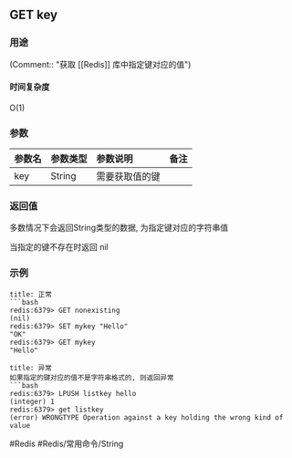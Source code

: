 ## GET key

### 用途
(Comment:: "获取 [[Redis]] 库中指定键对应的值")

#### 时间复杂度
O(1)

### 参数
|参数名|参数类型|参数说明|备注|
|:-|:-|:-|:-|
|key|String|需要获取值的键||

### 返回值
多数情况下会返回String类型的数据, 为指定键对应的字符串值

当指定的键不存在时返回 nil

### 示例
```ad-info
title: 正常
```bash
redis:6379> GET nonexisting
(nil)
redis:6379> SET mykey "Hello"
"OK"
redis:6379> GET mykey
"Hello"
```

```ad-danger
title: 异常
如果指定的键对应的值不是字符串格式的, 则返回异常
```bash
redis:6379> LPUSH listkey hello
(integer) 1
redis:6379> get listkey
(error) WRONGTYPE Operation against a key holding the wrong kind of value
```

#Redis #Redis/常用命令/String 